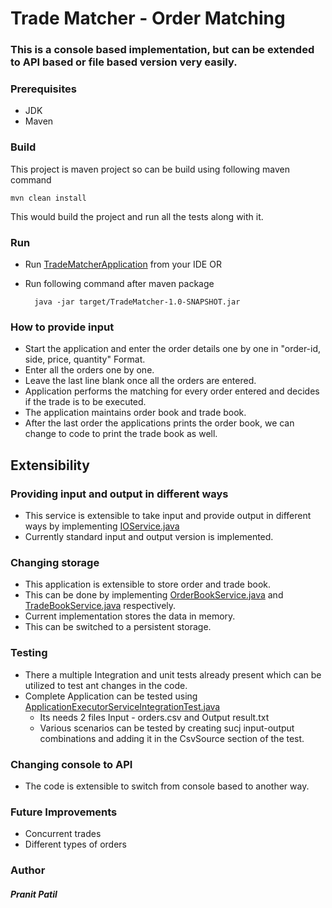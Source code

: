 # Trade Matcher - Order Matching

### This is a console based implementation, but can be extended to API based or file based version very easily.

### **Prerequisites**
- JDK
- Maven

### Build
This project is maven project so can be build using following maven command

    mvn clean install

This would build the project and run all the tests along with it.

### Run
- Run [TradeMatcherApplication](src/main/java/com/pranitpatil/TradeMatcherApplication.java) from your IDE
  OR
- Run following command after maven package

        java -jar target/TradeMatcher-1.0-SNAPSHOT.jar

### How to provide input
- Start the application and enter the order details one by one in "order-id, side, price, quantity" Format.
- Enter all the orders one by one.
- Leave the last line blank once all the orders are entered.
- Application performs the matching for every order entered and decides if the trade is to be executed.
- The application maintains order book and trade book.
- After the last order the applications prints the order book, we can change to code to print the trade book as well.

## Extensibility
### Providing input and output in different ways
- This service is extensible to take input and provide output in different ways by implementing [IOService.java](src/main/java/com/pranitpatil/service/IOService.java)
- Currently standard input and output version is implemented.

### Changing storage
- This application is extensible to store order and trade book.
- This can be done by implementing [OrderBookService.java](src/main/java/com/pranitpatil/service/OrderBookService.java) and [TradeBookService.java](src/main/java/com/pranitpatil/service/TradeBookService.java) respectively.
- Current implementation stores the data in memory.
- This can be switched to a persistent storage.

### Testing
- There a multiple Integration and unit tests already present which can be utilized to test ant changes in the code.
- Complete Application can be tested using [ApplicationExecutorServiceIntegrationTest.java](src/test/java/com/pranitpatil/service/it/ApplicationExecutorServiceIntegrationTest.java)
  - Its needs 2 files Input - orders<IDENTIFIER>.csv and Output result<IDENTIFIER>.txt
  - Various scenarios can be tested by creating sucj input-output combinations and adding it in the CsvSource section of the test.

### Changing console to API 
- The code is extensible to switch from console based to another way.

### Future Improvements
- Concurrent trades
- Different types of orders

### **Author**
##### **Pranit Patil**